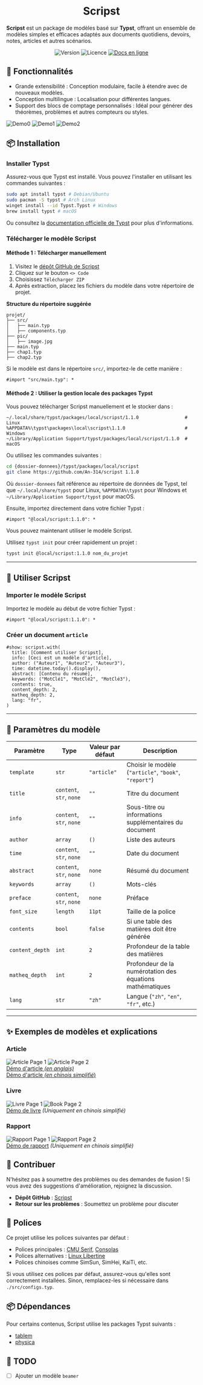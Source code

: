 <h1 align="center"> Scripst </h1>

**Scripst** est un package de modèles basé sur **Typst**, offrant un ensemble de modèles simples et efficaces adaptés aux documents quotidiens, devoirs, notes, articles et autres scénarios.

<div align="center">
  <img src="https://img.shields.io/badge/version-1.1.0-limegreen.svg" alt="Version">
  <img src="https://img.shields.io/badge/license-MIT-greenyellow.svg" alt="Licence">
  <a href="https://an-314.github.io/scripst/fr">
    <img src="https://img.shields.io/badge/docs-online-lawngreen.svg" alt="Docs en ligne">
  </a>
</div>

## 🚀 Fonctionnalités

* Grande extensibilité : Conception modulaire, facile à étendre avec de nouveaux modèles.
* Conception multilingue : Localisation pour différentes langues.
* Support des blocs de comptage personnalisés : Idéal pour générer des théorèmes, problèmes et autres compteurs ou styles.

![Demo0](./previews/article-1.png)
![Demo1](./previews/article-12.png)
![Demo2](./previews/article-9.png)

## 📦 Installation

### Installer Typst

Assurez-vous que Typst est installé. Vous pouvez l'installer en utilisant les commandes suivantes :

```bash
sudo apt install typst # Debian/Ubuntu
sudo pacman -S typst # Arch Linux
winget install --id Typst.Typst # Windows
brew install typst # macOS
```

Ou consultez la [documentation officielle de Typst](https://github.com/typst/typst) pour plus d'informations.

### Télécharger le modèle Scripst

#### Méthode 1 : Télécharger manuellement

1. Visitez le [dépôt GitHub de Scripst](https://github.com/An-314/scripst)
2. Cliquez sur le bouton `<> Code`
3. Choisissez `Télécharger ZIP`
4. Après extraction, placez les fichiers du modèle dans votre répertoire de projet.

**Structure du répertoire suggérée**

```plaintext
projet/
├── src/
│   ├── main.typ
│   ├── components.typ
├── pic/
│   ├── image.jpg
├── main.typ
├── chap1.typ
├── chap2.typ
```

Si le modèle est dans le répertoire `src/`, importez-le de cette manière :

```typst
#import "src/main.typ": *
```

#### Méthode 2 : Utiliser la gestion locale des packages Typst

Vous pouvez télécharger Scripst manuellement et le stocker dans :

```
~/.local/share/typst/packages/local/scripst/1.1.0                 # Linux
%APPDATA%\typst\packages\local\scripst\1.1.0                      # Windows
~/Library/Application Support/typst/packages/local/scripst/1.1.0  # macOS
```

Ou utilisez les commandes suivantes :

```bash
cd {dossier-donnees}/typst/packages/local/scripst
git clone https://github.com/An-314/scripst 1.1.0
```

Où `dossier-donnees` fait référence au répertoire de données de Typst, tel que `~/.local/share/typst` pour Linux, `%APPDATA%\typst` pour Windows et `~/Library/Application Support/typst` pour macOS.

Ensuite, importez directement dans votre fichier Typst :

```typst
#import "@local/scripst:1.1.0": *
```

Vous pouvez maintenant utiliser le modèle Scripst.

Utilisez `typst init` pour créer rapidement un projet :

```bash
typst init @local/scripst:1.1.0 nom_du_projet
```

* * *

## 📄 Utiliser Scripst

### Importer le modèle Scripst

Importez le modèle au début de votre fichier Typst :

```typst
#import "@local/scripst:1.1.0": *
```

### Créer un document `article`

```typst
#show: scripst.with(
  title: [Comment utiliser Scripst],
  info: [Ceci est un modèle d'article],
  author: ("Auteur1", "Auteur2", "Auteur3"),
  time: datetime.today().display(),
  abstract: [Contenu du résumé],
  keywords: ("MotClé1", "MotClé2", "MotClé3"),
  contents: true,
  content_depth: 2,
  matheq_depth: 2,
  lang: "fr",
)
```

* * *

## 🔧 Paramètres du modèle

| Paramètre | Type | Valeur par défaut | Description |
| --- | --- | --- | --- |
| `template` | `str` | `"article"` | Choisir le modèle (`"article"`, `"book"`, `"report"`) |
| `title` | `content`, `str`, `none` | `""` | Titre du document |
| `info` | `content`, `str`, `none` | `""` | Sous-titre ou informations supplémentaires du document |
| `author` | `array` | `()` | Liste des auteurs |
| `time` | `content`, `str`, `none` | `""` | Date du document |
| `abstract` | `content`, `str`, `none` | `none` | Résumé du document |
| `keywords` | `array` | `()` | Mots-clés |
| `preface` | `content`, `str`, `none` | `none` | Préface |
| `font_size` | `length` | `11pt` | Taille de la police |
| `contents` | `bool` | `false` | Si une table des matières doit être générée |
| `content_depth` | `int` | `2` | Profondeur de la table des matières |
| `matheq_depth` | `int` | `2` | Profondeur de la numérotation des équations mathématiques |
| `lang` | `str` | `"zh"` | Langue (`"zh"`, `"en"`, `"fr"`, etc.) |

* * *

## ✨ Exemples de modèles et explications

### Article

![Article Page 1](./previews/article-1.png) ![Article Page 2](./previews/article-2.png)  
[Démo d'article _(en anglais)_](https://github.com/An-314/scripst/tree/main/docs/locale/builds/article-en.pdf)\
[Démo d'article _(en chinois simplifié_)](https://github.com/An-314/scripst/tree/main/docs/builds/article.pdf)

### Livre

![Livre Page 1](./previews/book-1.png) ![Book Page 2](./previews/book-2.png)  
[Démo de livre](https://github.com/An-314/scripst/tree/main/docs/builds/book.pdf) _(Uniquement en chinois simplifié)_

### Rapport

![Rapport Page 1](./previews/report-1.png) ![Rapport Page 2](./previews/report-2.png)  
[Démo de rapport](https://github.com/An-314/scripst/tree/main/docs/builds/report.pdf) _(Uniquement en chinois simplifié)_

## 📜 Contribuer

N'hésitez pas à soumettre des problèmes ou des demandes de fusion ! Si vous avez des suggestions d'amélioration, rejoignez la discussion.

* **Dépôt GitHub** : [Scripst](https://github.com/An-314/scripst)
* **Retour sur les problèmes** : Soumettez un problème pour discuter

## 📌 Polices

Ce projet utilise les polices suivantes par défaut :

* Polices principales : [CMU Serif](https://en.wikipedia.org/wiki/Computer_Modern), [Consolas](https://en.wikipedia.org/wiki/Consolas)
* Polices alternatives : [Linux Libertine](https://en.wikipedia.org/wiki/Linux_Libertine)
* Polices chinoises comme SimSun, SimHei, KaiTi, etc.

Si vous utilisez ces polices par défaut, assurez-vous qu'elles sont correctement installées. Sinon, remplacez-les si nécessaire dans `./src/configs.typ`.

## 📦 Dépendances

Pour certains contenus, Scripst utilise les packages Typst suivants :

* [tablem](https://typst.app/universe/package/tablem)
* [physica](https://typst.app/universe/package/physica)

## 🎯 TODO

* [ ]  Ajouter un modèle `beamer`